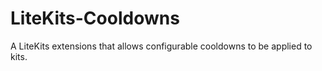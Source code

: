 LiteKits-Cooldowns
==================

A LiteKits extensions that allows configurable cooldowns to be applied to kits.

